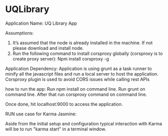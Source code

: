 # UQLibrary
Application Name: UQ Library App

Assumptions:
1. It’s assumed that the node is already installed in the machine. If not please download and install node.
2. Run the following command to install corsproxy globally (corsproxy is to create proxy server):
Npm install corsproxy -g

Application Dependency:
Application is using grunt as a task runner to minify all the javascript files and run a local server to host the application.
Corsproxy plugin is used to avoid CORS issues while calling rest APIs

how to run the app:
  Run npm install on command line.
 Run grunt on command line.
After that run corsproxy command on command line.

Once done, hit localhost:9000 to access the application.



RUN use case for Karma Jasmine:

Aside from the initial setup and configuration typical interaction with Karma will be to run "karma start" in a terminal window.

